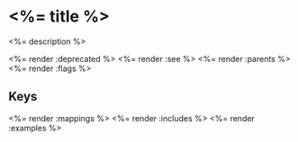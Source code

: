 # <%= title %>

<%= description %>

<%= render :deprecated %>
<%= render :see %>
<%= render :parents %>
<%= render :flags %>

## Keys

<%= render :mappings  %>
<%= render :includes %>
<%= render :examples %>
